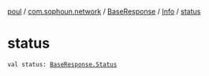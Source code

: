 [poul](../../../index.md) / [com.sophoun.network](../../index.md) / [BaseResponse](../index.md) / [Info](index.md) / [status](./status.md)

# status

`val status: `[`BaseResponse.Status`](../-status/index.md)
